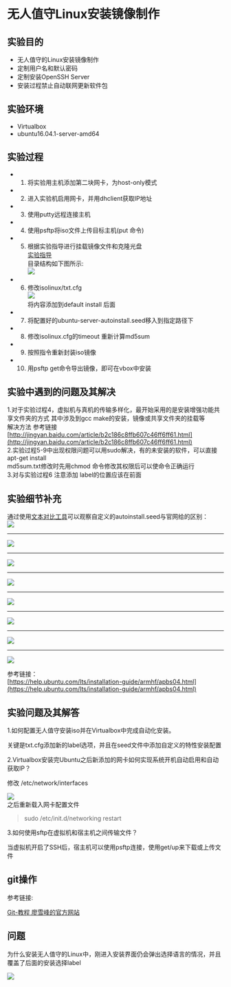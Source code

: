 # 无人值守Linux安装镜像制作  
## 实验目的 
- 无人值守的Linux安装镜像制作   
- 定制用户名和默认密码 
- 定制安装OpenSSH Server  
- 安装过程禁止自动联网更新软件包  
## 实验环境  
- Virtualbox
- ubuntu16.04.1-server-amd64  
## 实验过程 
- 1. 将实验用主机添加第二块网卡，为host-only模式 
- 2. 进入实验机启用网卡，并用dhclient获取IP地址 
- 3. 使用putty远程连接主机
- 4. 使用psftp将iso文件上传目标主机(put 命令)
- 5. 根据实验指导进行挂载镜像文件和克隆光盘  
[实验指导](https://sec.cuc.edu.cn/huangwei/course/LinuxSysAdmin/chap0x01.exp.md.html#/6/2)    
目录结构如下图所示:  
![](images/1.png)  
- 6. 修改isolinux/txt.cfg  
![](images/2.png)  
将内容添加到default install 后面  
- 7. 将配置好的ubuntu-server-autoinstall.seed移入到指定路径下  
- 8. 修改isolinux.cfg的timeout 重新计算md5sum  
- 9. 按照指令重新封装iso镜像  
- 10. 用psftp get命令导出镜像，即可在vbox中安装  
## 实验中遇到的问题及其解决 
1.对于实验过程4，虚拟机与真机的传输多样化，最开始采用的是安装增强功能共享文件夹的方式 
其中涉及到gcc make的安装，镜像或共享文件夹的挂载等  
解决方法 参考链接[http://jingyan.baidu.com/article/b2c186c8ffb607c46ff6ff61.html](http://jingyan.baidu.com/article/b2c186c8ffb607c46ff6ff61.html)  
2.实验过程5-9中出现权限问题可以用sudo解决，有的未安装的软件，可以直接apt-get install  
md5sum.txt修改时先用chmod 命令修改其权限后可以使命令正确运行  
3.对与实验过程6 注意添加 label的位置应该在前面  
## 实验细节补充  
通过使用[文本对比工具](http://mergely.com/editor)可以观察自定义的autoinstall.seed与官网给的区别：   
![](images/3_meitu_1.jpg)    
  
---   

![](images/4_meitu_2.jpg)  
  
---  

![](images/5_meitu_3.jpg)   

---  
![](images/6_meitu_4.jpg)  

---
![](images/7_meitu_5.jpg)  
  
---
![](images/8_meitu_6.jpg)  

---  
![](images/9_meitu_7.jpg)  
 
---  
![](images/10_meitu_8.jpg)
  

参考链接：  
[https://help.ubuntu.com/lts/installation-guide/armhf/apbs04.html](https://help.ubuntu.com/lts/installation-guide/armhf/apbs04.html)   
## 实验问题及其解答   
1.如何配置无人值守安装iso并在Virtualbox中完成自动化安装。  

关键是txt.cfg添加新的label选项，并且在seed文件中添加自定义的特性安装配置  

2.Virtualbox安装完Ubuntu之后新添加的网卡如何实现系统开机自动启用和自动获取IP？   

  修改 /etc/network/interfaces  

![](images/11.png)  
之后重新载入网卡配置文件  
> sudo /etc/init.d/networking restart  

3.如何使用sftp在虚拟机和宿主机之间传输文件？  

  当虚拟机开启了SSH后，宿主机可以使用psftp连接，使用get/up来下载或上传文件   
## git操作  
参考链接:  

[Git-教程 廖雪峰的官方网站](http://www.liaoxuefeng.com/wiki/0013739516305929606dd18361248578c67b8067c8c017b000)  
## 问题  
为什么安装无人值守的Linux中，刚进入安装界面仍会弹出选择语言的情况，并且覆盖了后面的安装选择label  
  
![](images/12.png)